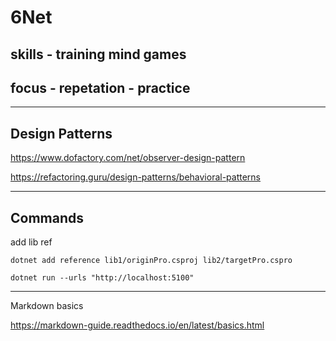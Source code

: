 # 6Net

## skills - training mind games

## focus - repetation - practice


***

## Design Patterns

https://www.dofactory.com/net/observer-design-pattern

https://refactoring.guru/design-patterns/behavioral-patterns


***

## Commands

add lib ref

`dotnet add reference lib1/originPro.csproj lib2/targetPro.cspro`

<ItemGroup>
  <ProjectReference Include="originPro.csproj" />
  <ProjectReference Include="..\lib2\lib2.csproj" />
  <ProjectReference Include="..\lib1\lib1.csproj" />
</ItemGroup>

`dotnet run --urls "http://localhost:5100"`

***

Markdown basics

https://markdown-guide.readthedocs.io/en/latest/basics.html

